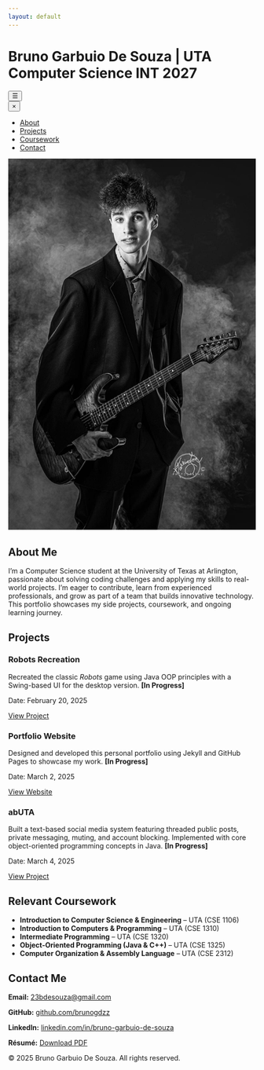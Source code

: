 ```yaml
---
layout: default
---
```


<link rel="stylesheet" href="style.css">
<script src="script.js" defer></script>

<h1>Bruno Garbuio De Souza | UTA Computer Science INT 2027</h1>

<button class="menu-btn" onclick="openNav()">
    &#9776; </button>

<div id="mySidebar" class="sidebar">
    <button class="closebtn" onclick="closeNav()">&times;</button>
    <ul class="tabs">
        <li><a href="#" class="tab-link active" data-tab="about">About</a></li>
        <li><a href="#" class="tab-link" data-tab="projects">Projects</a></li>
        <li><a href="#" class="tab-link" data-tab="coursework">Coursework</a></li>
        <li><a href="#" class="tab-link" data-tab="contact">Contact</a></li>
    </ul>
</div>

<div id="about" class="tab-content active">
  <img src="IMG_0615.jpg" alt="Portrait of Bruno Garbuio De Souza" class="profile-img">
  <h2>About Me</h2>
  <p>
    I’m a Computer Science student at the University of Texas at Arlington, passionate about solving coding challenges and applying my skills to real-world projects. 
    I’m eager to contribute, learn from experienced professionals, and grow as part of a team that builds innovative technology. 
    This portfolio showcases my side projects, coursework, and ongoing learning journey.
  </p>
</div>

<div id="projects" class="tab-content">
  <h2>Projects</h2>
  <div class="projects-container">
    <div class="project">
      <h3>Robots Recreation</h3>
      <p>
        Recreated the classic <em>Robots</em> game using Java OOP principles with a Swing-based UI for the desktop version.
        <strong>[In Progress]</strong>
      </p>
      <p class="project-date">Date: February 20, 2025</p>
      <a href="https://github.com/BrunoGDZZ/brunogdzz/tree/main/PersonalProjects2025/RobotsGame" target="_blank">View Project</a>
    </div>
    <div class="project">
      <h3>Portfolio Website</h3>
      <p>
        Designed and developed this personal portfolio using Jekyll and GitHub Pages to showcase my work. 
        <strong>[In Progress]</strong>
      </p>
      <p class="project-date">Date: March 2, 2025</p>
      <a href="https://github.com/BrunoGDZZ/brunogdzz" target="_blank">View Website</a>
    </div>
    <div class="project">
      <h3>abUTA</h3>
      <p>
        Built a text-based social media system featuring threaded public posts, private messaging, muting, and account blocking. 
        Implemented with core object-oriented programming concepts in Java. 
        <strong>[In Progress]</strong>
      </p>
      <p class="project-date">Date: March 4, 2025</p>
      <a href="https://github.com/BrunoGDZZ/brunogdzz/tree/main/PersonalProjects2025/abUTA/baseline" target="_blank">View Project</a>
    </div>
  </div>
</div>

<div id="coursework" class="tab-content">
  <h2>Relevant Coursework</h2>
  <ul>
    <li><strong>Introduction to Computer Science & Engineering</strong> – UTA (CSE 1106)</li>
    <li><strong>Introduction to Computers & Programming</strong> – UTA (CSE 1310)</li>
    <li><strong>Intermediate Programming</strong> – UTA (CSE 1320)</li>
    <li><strong>Object-Oriented Programming (Java & C++)</strong> – UTA (CSE 1325) <em></em></li>
    <li><strong>Computer Organization & Assembly Language</strong> – UTA (CSE 2312) <em></em></li>
  </ul>
</div>

<div id="contact" class="tab-content">
  <h2>Contact Me</h2>
  <p><strong>Email:</strong> <a href="mailto:23bdesouza@gmail.com">23bdesouza@gmail.com</a></p>
  <p><strong>GitHub:</strong> <a href="https://github.com/brunogdzz" target="_blank">github.com/brunogdzz</a></p>
  <p><strong>LinkedIn:</strong> <a href="https://www.linkedin.com/in/bruno-garbuio-de-souza" target="_blank">linkedin.com/in/bruno-garbuio-de-souza</a></p>
  <p><strong>Résumé:</strong> <a href="resume.pdf" target="_blank">Download PDF</a></p>
</div>

<footer>
  <p>&copy; 2025 Bruno Garbuio De Souza. All rights reserved.</p>
</footer>

